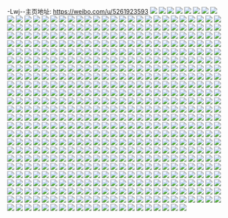 -Lwj--主页地址: https://weibo.com/u/5261923593 
![](https://wx4.sinaimg.cn/mw2000/005K6uHnly1h9cl9unljdj30u0140anu.jpg) 
![](https://wx4.sinaimg.cn/mw2000/005K6uHnly1h9cl9v87poj30u0140gy7.jpg) 
![](https://wx4.sinaimg.cn/mw2000/005K6uHnly1h9cl9qwzx8j30u014014s.jpg) 
![](https://wx4.sinaimg.cn/mw2000/005K6uHnly1h9cl9s46nwj30u0140dsl.jpg) 
![](https://wx4.sinaimg.cn/mw2000/005K6uHnly1h9cl9rj9ixj30u0140n68.jpg) 
![](https://wx4.sinaimg.cn/mw2000/005K6uHnly1h9cl9ss2dcj30u014014f.jpg) 
![](https://wx4.sinaimg.cn/mw2000/005K6uHnly1h9cl9tcojpj30u0140gz4.jpg) 
![](https://wx4.sinaimg.cn/mw2000/005K6uHnly1h9cl9tztufj30u0140tj9.jpg) 
![](https://wx4.sinaimg.cn/mw2000/005K6uHnly1h9b46tw7h0j30sg0ik0vu.jpg) 
![](https://wx4.sinaimg.cn/mw2000/005K6uHnly1h9b46uk5kvj31910u0n4h.jpg) 
![](https://wx4.sinaimg.cn/mw2000/005K6uHnly1h8yypp32jtj32c0340qv6.jpg) 
![](https://wx4.sinaimg.cn/mw2000/005K6uHnly1h8yyptup2cj33402c04qr.jpg) 
![](https://wx4.sinaimg.cn/mw2000/005K6uHnly1h8yypyjpoaj32c03401l0.jpg) 
![](https://wx4.sinaimg.cn/mw2000/005K6uHnly1h8yypm6xjlj31sc2dsqv7.jpg) 
![](https://wx4.sinaimg.cn/mw2000/005K6uHnly1h8yyq6oh17j32s32rz1l2.jpg) 
![](https://wx4.sinaimg.cn/mw2000/005K6uHnly1h8rw2dimsjj30u0140qcs.jpg) 
![](https://wx4.sinaimg.cn/mw2000/005K6uHnly1h8rw2e8s12j30u0140112.jpg) 
![](https://wx4.sinaimg.cn/mw2000/005K6uHnly1h8rw2crhggj30u0140k08.jpg) 
![](https://wx4.sinaimg.cn/mw2000/005K6uHnly1h8rw2fdsr9j30u0140gvp.jpg) 
![](https://wx4.sinaimg.cn/mw2000/005K6uHnly1h8d32mm9eaj30u0140gtx.jpg) 
![](https://wx4.sinaimg.cn/mw2000/005K6uHnly1h8d32sv73pj30u0140qb2.jpg) 
![](https://wx4.sinaimg.cn/mw2000/005K6uHnly1h8d32atk8tj30u0140qd0.jpg) 
![](https://wx4.sinaimg.cn/mw2000/005K6uHnly1h8d333gkjuj30u0140tp3.jpg) 
![](https://wx4.sinaimg.cn/mw2000/005K6uHnly1h8d33altrdj30u01407dh.jpg) 
![](https://wx4.sinaimg.cn/mw2000/005K6uHnly1h8d337fdshj30u0140wu8.jpg) 
![](https://wx4.sinaimg.cn/mw2000/005K6uHnly1h8d33e34n5j30u0140dqe.jpg) 
![](https://wx4.sinaimg.cn/mw2000/005K6uHnly1h8d33hj1phj30u0140tig.jpg) 
![](https://wx4.sinaimg.cn/mw2000/005K6uHnly1h8d33kclxrj30u0140qg9.jpg) 
![](https://wx4.sinaimg.cn/mw2000/005K6uHnly1h8d33opxz7j30u0140k6y.jpg) 
![](https://wx4.sinaimg.cn/mw2000/005K6uHnly1h8d33uflgej30u014014w.jpg) 
![](https://wx4.sinaimg.cn/mw2000/005K6uHnly1h8d33wlnogj30u0140jza.jpg) 
![](https://wx4.sinaimg.cn/mw2000/005K6uHnly1h8d33y78yjj30u0140439.jpg) 
![](https://wx4.sinaimg.cn/mw2000/005K6uHnly1h8d33zmilrj30u0140n2m.jpg) 
![](https://wx4.sinaimg.cn/mw2000/005K6uHnly1h8d34rwqlvj30u0140k1d.jpg) 
![](https://wx4.sinaimg.cn/mw2000/005K6uHnly1h8398g90c5j31402enatu.jpg) 
![](https://wx4.sinaimg.cn/mw2000/005K6uHnly1h8398gldt7j31402entra.jpg) 
![](https://wx4.sinaimg.cn/mw2000/005K6uHnly1h70a6sq8jvj32c03401ky.jpg) 
![](https://wx4.sinaimg.cn/mw2000/005K6uHnly1h70a6u2u1cj31sc2dsndk.jpg) 
![](https://wx4.sinaimg.cn/mw2000/005K6uHnly1h70a6vq6qwj31sc2ds7k1.jpg) 
![](https://wx4.sinaimg.cn/mw2000/005K6uHnly1h5ld8w92hzj32ec35te83.jpg) 
![](https://wx4.sinaimg.cn/mw2000/005K6uHnly1h5ld8yufy5j32ec35sb2c.jpg) 
![](https://wx4.sinaimg.cn/mw2000/005K6uHnly1h5ld8zmfvoj32d03407wi.jpg) 
![](https://wx4.sinaimg.cn/mw2000/005K6uHnly1h5ld90iogsj31bk1qp4qb.jpg) 
![](https://wx4.sinaimg.cn/mw2000/005K6uHnly1h5ld9fobhej32d0340b2a.jpg) 
![](https://wx4.sinaimg.cn/mw2000/005K6uHnly1h54dqrx9y0j31sc2dsu0x.jpg) 
![](https://wx4.sinaimg.cn/mw2000/005K6uHnly1h54dr0pomnj31sc2ds7wj.jpg) 
![](https://wx4.sinaimg.cn/mw2000/005K6uHnly1h54drz8liwj32c0340kjm.jpg) 
![](https://wx4.sinaimg.cn/mw2000/005K6uHnly1h4hq712wsaj31oy29a4qp.jpg) 
![](https://wx4.sinaimg.cn/mw2000/005K6uHnly1h4hq768ajcj32c0340x6p.jpg) 
![](https://wx4.sinaimg.cn/mw2000/005K6uHnly1h4hq79jhchj31tg2elb29.jpg) 
![](https://wx4.sinaimg.cn/mw2000/005K6uHnly1h4hq7h2qxhj30u017rqm6.jpg) 
![](https://wx4.sinaimg.cn/mw2000/005K6uHnly1h4hq7npppzj32c02c0npf.jpg) 
![](https://wx4.sinaimg.cn/mw2000/005K6uHnly1h4hq7ya1ccj32c0340hdx.jpg) 
![](https://wx4.sinaimg.cn/mw2000/005K6uHnly1h4hq89jtu8j30zo0zotzy.jpg) 
![](https://wx4.sinaimg.cn/mw2000/005K6uHnly1h4hq8pzpwdj32502uokjo.jpg) 
![](https://wx4.sinaimg.cn/mw2000/005K6uHnly1h4hq84ehg3j32c0340e85.jpg) 
![](https://wx4.sinaimg.cn/mw2000/005K6uHnly1h4hqde1zp6j30zo2561kz.jpg) 
![](https://wx4.sinaimg.cn/mw2000/005K6uHngy1h4b130i9orj30zj1bdqdr.jpg) 
![](https://wx4.sinaimg.cn/mw2000/005K6uHngy1h4b104ypvzj30zk1be1kx.jpg) 
![](https://wx4.sinaimg.cn/mw2000/005K6uHngy1h4b10i123pj32c0340e82.jpg) 
![](https://wx4.sinaimg.cn/mw2000/005K6uHnly1h3v7siwe69j32c03404qr.jpg) 
![](https://wx4.sinaimg.cn/mw2000/005K6uHnly1h3v7saa41sj326u340b2b.jpg) 
![](https://wx4.sinaimg.cn/mw2000/005K6uHnly1h3v7s8t8fhj32c03404qr.jpg) 
![](https://wx4.sinaimg.cn/mw2000/005K6uHnly1h3v7s082lgj32c0340qv7.jpg) 
![](https://wx4.sinaimg.cn/mw2000/005K6uHnly1h3v7s4wuq6j3219340npf.jpg) 
![](https://wx4.sinaimg.cn/mw2000/005K6uHnly1h3v7s5up5vj30xe16ogzq.jpg) 
![](https://wx4.sinaimg.cn/mw2000/005K6uHnly1h3v7s73nb5j32c0340u0y.jpg) 
![](https://wx4.sinaimg.cn/mw2000/005K6uHnly1h3v7sbvwz8j31sc2ds1kz.jpg) 
![](https://wx4.sinaimg.cn/mw2000/005K6uHnly1h3v7rygnw7j32c0340qv5.jpg) 
![](https://wx4.sinaimg.cn/mw2000/005K6uHnly1h2x3aqf3mij32c03404qq.jpg) 
![](https://wx4.sinaimg.cn/mw2000/005K6uHnly1h2x3al3tcaj32ap33y7wi.jpg) 
![](https://wx4.sinaimg.cn/mw2000/005K6uHnly1h2x3ao2191j32c0340hdu.jpg) 
![](https://wx4.sinaimg.cn/mw2000/005K6uHnly1gzoj1r4hjej32bz33z4qr.jpg) 
![](https://wx4.sinaimg.cn/mw2000/005K6uHnly1gzoiz4j0fqj32bz33zx6s.jpg) 
![](https://wx4.sinaimg.cn/mw2000/005K6uHnly1gzoiuqfszkj325z2vzx6p.jpg) 
![](https://wx4.sinaimg.cn/mw2000/005K6uHnly1gzoixamlz4j32bz33znpe.jpg) 
![](https://wx4.sinaimg.cn/mw2000/005K6uHnly1gzoiv2u99lj325r2vou0z.jpg) 
![](https://wx4.sinaimg.cn/mw2000/005K6uHnly1gzoiup4xivj31vu2ifnpd.jpg) 
![](https://wx4.sinaimg.cn/mw2000/005K6uHnly1gzoiuyjbygj32812ypkjo.jpg) 
![](https://wx4.sinaimg.cn/mw2000/005K6uHnly1gzoius1bxhj31zc2s3x6q.jpg) 
![](https://wx4.sinaimg.cn/mw2000/005K6uHnly1gzoiv14jylj32bz33ze85.jpg) 
![](https://wx4.sinaimg.cn/mw2000/005K6uHnly1gzoixespztj32ad31t4qs.jpg) 
![](https://wx4.sinaimg.cn/mw2000/005K6uHnly1gzoixbc7lzj30tu13tdy4.jpg) 
![](https://wx4.sinaimg.cn/mw2000/005K6uHnly1gzoiuw1o2uj32802yonpf.jpg) 
![](https://wx4.sinaimg.cn/mw2000/005K6uHnly1gzoiutcq4dj30zj1bd7wh.jpg) 
![](https://wx4.sinaimg.cn/mw2000/005K6uHnly1gzoj0ew4sij32c03407wk.jpg) 
![](https://wx4.sinaimg.cn/mw2000/005K6uHnly1gzoiv64p93j32c03404qq.jpg) 
![](https://wx4.sinaimg.cn/mw2000/005K6uHnly1gzoiv3rqmmj30v0156wnk.jpg) 
![](https://wx4.sinaimg.cn/mw2000/005K6uHnly1gz2j8i3bhhj30u013zdta.jpg) 
![](https://wx4.sinaimg.cn/mw2000/005K6uHnly1gz2j8j57qjj30u013z7nt.jpg) 
![](https://wx4.sinaimg.cn/mw2000/005K6uHnly1gz2j8jluzuj30u013ztqe.jpg) 
![](https://wx4.sinaimg.cn/mw2000/005K6uHnly1gz2j57drc0j32c0340e82.jpg) 
![](https://wx4.sinaimg.cn/mw2000/005K6uHnly1gz2j59wpdrj32bz33nqv8.jpg) 
![](https://wx4.sinaimg.cn/mw2000/005K6uHnly1gz2j9d3ld4j32j11wau0y.jpg) 
![](https://wx4.sinaimg.cn/mw2000/005K6uHnly1gz2j9basafj333z2bz4qr.jpg) 
![](https://wx4.sinaimg.cn/mw2000/005K6uHnly1gz2j68naxlj32c03401l0.jpg) 
![](https://wx4.sinaimg.cn/mw2000/005K6uHnly1gz2j8mqs9ij30u0140gxs.jpg) 
![](https://wx4.sinaimg.cn/mw2000/005K6uHnly1gz2j8njnu3j30u016agy6.jpg) 
![](https://wx4.sinaimg.cn/mw2000/005K6uHnly1gz2j8n4fv7j30u0140dpb.jpg) 
![](https://wx4.sinaimg.cn/mw2000/005K6uHnly1gxd0shlph3j32c03404qs.jpg) 
![](https://wx4.sinaimg.cn/mw2000/005K6uHnly1gxd0sj0hv2j32c0340e82.jpg) 
![](https://wx4.sinaimg.cn/mw2000/005K6uHnly1gxd0t3i7nwj32c0340b2b.jpg) 
![](https://wx4.sinaimg.cn/mw2000/005K6uHnly1gxd0t4rs72j32c0340b2b.jpg) 
![](https://wx4.sinaimg.cn/mw2000/005K6uHnly1gxd0sue5h6j32c03404qr.jpg) 
![](https://wx4.sinaimg.cn/mw2000/005K6uHnly1gxd0sf19w1j32c0340u0z.jpg) 
![](https://wx4.sinaimg.cn/mw2000/005K6uHnly1gxd0tbpj3lj32x826xhdu.jpg) 
![](https://wx4.sinaimg.cn/mw2000/005K6uHnly1gxd0t1rxv7j32c03404qv.jpg) 
![](https://wx4.sinaimg.cn/mw2000/005K6uHnly1gxd0t9ag1yj32802yohdv.jpg) 
![](https://wx4.sinaimg.cn/mw2000/005K6uHnly1gtv6obnkhnj31jh1zkx6p.jpg) 
![](https://wx4.sinaimg.cn/mw2000/005K6uHnly1gtv6oa4pv5j31fc1vje81.jpg) 
![](https://wx4.sinaimg.cn/mw2000/005K6uHnly1gtv6odfmztj32571kk4qq.jpg) 
![](https://wx4.sinaimg.cn/mw2000/005K6uHnly1gtv6ogbu39j334028x4qs.jpg) 
![](https://wx4.sinaimg.cn/mw2000/005K6uHnly1gsuqrqzes5j31h31zkhdt.jpg) 
![](https://wx4.sinaimg.cn/mw2000/005K6uHnly1gsuqrtws3xj31c01sde81.jpg) 
![](https://wx4.sinaimg.cn/mw2000/005K6uHnly1gsuqrpg9w2j31ho1zkx6p.jpg) 
![](https://wx4.sinaimg.cn/mw2000/005K6uHnly1gsuqrm5jmgj324c2ttqv6.jpg) 
![](https://wx4.sinaimg.cn/mw2000/005K6uHnly1gsuqste951j32c03407wj.jpg) 
![](https://wx4.sinaimg.cn/mw2000/005K6uHnly1gsuqrfmayej32162pknpe.jpg) 
![](https://wx4.sinaimg.cn/mw2000/005K6uHnly1gsuqsx83boj33402c0qv6.jpg) 
![](https://wx4.sinaimg.cn/mw2000/005K6uHnly1gsuqsje5coj32ac2w9qv6.jpg) 
![](https://wx4.sinaimg.cn/mw2000/005K6uHnly1gsuqsnhjqpj33402c0b2b.jpg) 
![](https://wx4.sinaimg.cn/mw2000/005K6uHnly1gsuqrzi253j31hn1zk1ky.jpg) 
![](https://wx4.sinaimg.cn/mw2000/005K6uHnly1gsuqs4yya2j31hn1zkx6p.jpg) 
![](https://wx4.sinaimg.cn/mw2000/005K6uHnly1gsuqs8jj4dj31hn1zkhdt.jpg) 
![](https://wx4.sinaimg.cn/mw2000/005K6uHnly1gsuqsb5ttgj328l2zuhdu.jpg) 
![](https://wx4.sinaimg.cn/mw2000/005K6uHnly1gsuqtme1rvj31zk1hnu0x.jpg) 
![](https://wx4.sinaimg.cn/mw2000/005K6uHnly1gsuqse3ch6j31zk1hnnpd.jpg) 
![](https://wx4.sinaimg.cn/mw2000/005K6uHnly1gs9pcwqlzmj32c03404qp.jpg) 
![](https://wx4.sinaimg.cn/mw2000/005K6uHnly1gs9pcuw72uj31uq2gye0h.jpg) 
![](https://wx4.sinaimg.cn/mw2000/005K6uHnly1gs9pct40zej32222qrqs4.jpg) 
![](https://wx4.sinaimg.cn/mw2000/005K6uHnly1gs9pczaov5j32c03404qp.jpg) 
![](https://wx4.sinaimg.cn/mw2000/005K6uHnly1gs9pd1de8qj32c0340h9o.jpg) 
![](https://wx4.sinaimg.cn/mw2000/005K6uHnly1gs9pd3ia2hj32c03401kx.jpg) 
![](https://wx4.sinaimg.cn/mw2000/005K6uHnly1gs9pd9wknpj323d2shawr.jpg) 
![](https://wx4.sinaimg.cn/mw2000/005K6uHnly1gs9pd7wszij32c03404qp.jpg) 
![](https://wx4.sinaimg.cn/mw2000/005K6uHnly1gs9pd5pvrgj327s2ye1kx.jpg) 
![](https://wx4.sinaimg.cn/mw2000/005K6uHnly1gs0y48wnm8j32802yo4qs.jpg) 
![](https://wx4.sinaimg.cn/mw2000/005K6uHnly1gs0y4w4vn0j31hn1zk7wh.jpg) 
![](https://wx4.sinaimg.cn/mw2000/005K6uHnly1grtg056bihj31hn1zk1l0.jpg) 
![](https://wx4.sinaimg.cn/mw2000/005K6uHnly1gr8tz0vth2j313y0u0qg6.jpg) 
![](https://wx4.sinaimg.cn/mw2000/005K6uHnly1gqolzu9nd1j31b41zkhdt.jpg) 
![](https://wx4.sinaimg.cn/mw2000/005K6uHnly1gqolzzo2hyj30jc0pr79z.jpg) 
![](https://wx4.sinaimg.cn/mw2000/005K6uHnly1gqolzy4sfdj323u2t44qr.jpg) 
![](https://wx4.sinaimg.cn/mw2000/005K6uHnly1gqefrbp5u8j32c0340hdu.jpg) 
![](https://wx4.sinaimg.cn/mw2000/005K6uHnly1gq7sbjfmxjj32c03401ky.jpg) 
![](https://wx4.sinaimg.cn/mw2000/005K6uHnly1gq5fwpg6ejj32c0340e81.jpg) 
![](https://wx4.sinaimg.cn/mw2000/005K6uHnly1gq5fwokdwaj32c0340u0y.jpg) 
![](https://wx4.sinaimg.cn/mw2000/005K6uHnly1gq31iip69vj32702xd4qq.jpg) 
![](https://wx4.sinaimg.cn/mw2000/005K6uHnly1gprqf9m5xxj32c0340hdu.jpg) 
![](https://wx4.sinaimg.cn/mw2000/005K6uHnly1gprqf8lu8xj30rc0znajm.jpg) 
![](https://wx4.sinaimg.cn/mw2000/005K6uHnly1gprqfaqfpfj32c0340x6p.jpg) 
![](https://wx4.sinaimg.cn/mw2000/005K6uHnly1gprp9vbfkpj31hn1zk4kj.jpg) 
![](https://wx4.sinaimg.cn/mw2000/005K6uHnly1gprp8xvlaej31hn1zkna8.jpg) 
![](https://wx4.sinaimg.cn/mw2000/005K6uHnly1gprp9unravj31ds1ueqg3.jpg) 
![](https://wx4.sinaimg.cn/mw2000/005K6uHnly1gprp8zmp74j32c03407wi.jpg) 
![](https://wx4.sinaimg.cn/mw2000/005K6uHnly1gprp91e1m3j31cl1su131.jpg) 
![](https://wx4.sinaimg.cn/mw2000/005K6uHnly1gprp92da2gj31mj22cb29.jpg) 
![](https://wx4.sinaimg.cn/mw2000/005K6uHnly1gprqg91w30j30u0104tr1.jpg) 
![](https://wx4.sinaimg.cn/mw2000/005K6uHnly1gprqg7fkhzj32c0340e81.jpg) 
![](https://wx4.sinaimg.cn/mw2000/005K6uHnly1gprp969es0j32c033y4qr.jpg) 
![](https://wx4.sinaimg.cn/mw2000/005K6uHnly1gprqhu9nchj32c03407wi.jpg) 
![](https://wx4.sinaimg.cn/mw2000/005K6uHnly1gprqhrfqc5j324m2u6u0x.jpg) 
![](https://wx4.sinaimg.cn/mw2000/005K6uHnly1gprqht9qs8j31hn1zkx6p.jpg) 
![](https://wx4.sinaimg.cn/mw2000/005K6uHnly1gprqi0uk8zj31i21zk1kx.jpg) 
![](https://wx4.sinaimg.cn/mw2000/005K6uHnly1gprqj10uvmj31ux1zghdw.jpg) 
![](https://wx4.sinaimg.cn/mw2000/005K6uHnly1gprqho9kohj329t1pdas0.jpg) 
![](https://wx4.sinaimg.cn/mw2000/005K6uHnly1gpg2gq4mhzj32c03401l1.jpg) 
![](https://wx4.sinaimg.cn/mw2000/005K6uHnly1gozq9w9y2sj31hn1zkhdt.jpg) 
![](https://wx4.sinaimg.cn/mw2000/005K6uHnly1gozqa0uvsqj32c0340u0y.jpg) 
![](https://wx4.sinaimg.cn/mw2000/005K6uHnly1gohb74o94hj32c03401kz.jpg) 
![](https://wx4.sinaimg.cn/mw2000/005K6uHnly1gnwla7pzywj31o0280e81.jpg) 
![](https://wx4.sinaimg.cn/mw2000/005K6uHnly1gnwla8tixjj31o0280e81.jpg) 
![](https://wx4.sinaimg.cn/mw2000/005K6uHnly1gnwla9l33yj31o0280hdt.jpg) 
![](https://wx4.sinaimg.cn/mw2000/005K6uHnly1gnwla0nmzbj325j2vdb29.jpg) 
![](https://wx4.sinaimg.cn/mw2000/005K6uHnly1gnwla1zdj1j32c03401ky.jpg) 
![](https://wx4.sinaimg.cn/mw2000/005K6uHnly1gnwla6ivk8j32bb332hdv.jpg) 
![](https://wx4.sinaimg.cn/mw2000/005K6uHnly1gnwla2riwlj31zg2n9kjm.jpg) 
![](https://wx4.sinaimg.cn/mw2000/005K6uHnly1gnwl9zjz7zj32c03407wk.jpg) 
![](https://wx4.sinaimg.cn/mw2000/005K6uHnly1gnwla4p51nj326t2x3hdv.jpg) 
![](https://wx4.sinaimg.cn/mw2000/005K6uHnly1gnhksckwkcj30yi22o14v.jpg) 
![](https://wx4.sinaimg.cn/mw2000/005K6uHnly1gm1ioqqpqij31hn1zib29.jpg) 
![](https://wx4.sinaimg.cn/mw2000/005K6uHnly1gm1ivyk1drj31ho1zke84.jpg) 
![](https://wx4.sinaimg.cn/mw2000/005K6uHnly1gm1ion2ivhj31ho1zkqv5.jpg) 
![](https://wx4.sinaimg.cn/mw2000/005K6uHnly1gm1iopmx31j32bb332npg.jpg) 
![](https://wx4.sinaimg.cn/mw2000/005K6uHnly1gm1iyd8jboj32bb332b2e.jpg) 
![](https://wx4.sinaimg.cn/mw2000/005K6uHnly1gm1ioscuk9j32ba332x6p.jpg) 
![](https://wx4.sinaimg.cn/mw2000/005K6uHnly1glngifbhjdj31hn1zi1kx.jpg) 
![](https://wx4.sinaimg.cn/mw2000/005K6uHnly1glngid2oidj31hn1zi1eu.jpg) 
![](https://wx4.sinaimg.cn/mw2000/005K6uHnly1glngibo7qfj31hn1zi7nk.jpg) 
![](https://wx4.sinaimg.cn/mw2000/005K6uHnly1glngi4sbwtj31zi1hn1kx.jpg) 
![](https://wx4.sinaimg.cn/mw2000/005K6uHnly1glngia8r10j31hn1ziqs6.jpg) 
![](https://wx4.sinaimg.cn/mw2000/005K6uHnly1glngi6pm7cj31hn1zikhu.jpg) 
![](https://wx4.sinaimg.cn/mw2000/005K6uHnly1gkqr5h6fntj31j921pkjm.jpg) 
![](https://wx4.sinaimg.cn/mw2000/005K6uHnly1gjr8ecx4rhj31ry2d97wh.jpg) 
![](https://wx4.sinaimg.cn/mw2000/005K6uHnly1gjr8efq7qxj32bb3324qr.jpg) 
![](https://wx4.sinaimg.cn/mw2000/005K6uHnly1gjr8eaupmmj33402c0h96.jpg) 
![](https://wx4.sinaimg.cn/mw2000/005K6uHnly1gjr8ek7grcj32801o0hdu.jpg) 
![](https://wx4.sinaimg.cn/mw2000/005K6uHnly1gjr8emzwaij32bb332u10.jpg) 
![](https://wx4.sinaimg.cn/mw2000/005K6uHnly1gjr8f6u3quj31zk1honph.jpg) 
![](https://wx4.sinaimg.cn/mw2000/005K6uHnly1gjr8fco618j32c03401kx.jpg) 
![](https://wx4.sinaimg.cn/mw2000/005K6uHnly1gjr8e8ffcxj32c0340b0z.jpg) 
![](https://wx4.sinaimg.cn/mw2000/005K6uHnly1gjr8ep1gj3j324b2zghdt.jpg) 
![](https://wx4.sinaimg.cn/mw2000/005K6uHnly1gj57r74qgzj327z2yne82.jpg) 
![](https://wx4.sinaimg.cn/mw2000/005K6uHnly1gj57rfu86uj30ru15qasu.jpg) 
![](https://wx4.sinaimg.cn/mw2000/005K6uHnly1gj57rabz4jj329e30je82.jpg) 
![](https://wx4.sinaimg.cn/mw2000/005K6uHnly1gj57re545lj325e2va1kz.jpg) 
![](https://wx4.sinaimg.cn/mw2000/005K6uHnly1gj57r32c9sj32bu23t1ky.jpg) 
![](https://wx4.sinaimg.cn/mw2000/005K6uHnly1gj57rlhgywj32yz2bykjn.jpg) 
![](https://wx4.sinaimg.cn/mw2000/005K6uHnly1gio8x630pjj32b133iqv7.jpg) 
![](https://wx4.sinaimg.cn/mw2000/005K6uHnly1gio8wlxlzjj32c02qdx6q.jpg) 
![](https://wx4.sinaimg.cn/mw2000/005K6uHnly1gio8x945w6j32642rub2b.jpg) 
![](https://wx4.sinaimg.cn/mw2000/005K6uHnly1gio8x41736j32oh2bz1kz.jpg) 
![](https://wx4.sinaimg.cn/mw2000/005K6uHnly1gio8wqbmtqj32bf2c0x6q.jpg) 
![](https://wx4.sinaimg.cn/mw2000/005K6uHnly1gio8wxgvaij33332bb7wj.jpg) 
![](https://wx4.sinaimg.cn/mw2000/005K6uHnly1gi81e4ie57j32801o0kjm.jpg) 
![](https://wx4.sinaimg.cn/mw2000/005K6uHnly1gi81cxuyeuj32801o0e82.jpg) 
![](https://wx4.sinaimg.cn/mw2000/005K6uHnly1gi81dj1u7pj31ho1zkb29.jpg) 
![](https://wx4.sinaimg.cn/mw2000/005K6uHnly1gi81du67kbj32w32621l0.jpg) 
![](https://wx4.sinaimg.cn/mw2000/005K6uHnly1gi81dnxuilj32ug24unpf.jpg) 
![](https://wx4.sinaimg.cn/mw2000/005K6uHnly1gi81dqgfamj32su23mu0x.jpg) 
![](https://wx4.sinaimg.cn/mw2000/005K6uHnly1gi81eap3mwj32622w2b2b.jpg) 
![](https://wx4.sinaimg.cn/mw2000/005K6uHnly1gi81e0s6vyj325v2vtb2a.jpg) 
![](https://wx4.sinaimg.cn/mw2000/005K6uHnly1gi81dy3dy5j324b2trqv6.jpg) 
![](https://wx4.sinaimg.cn/mw2000/005K6uHnly1ghrf1wxeewj32801o0b2a.jpg) 
![](https://wx4.sinaimg.cn/mw2000/005K6uHnly1ghrf200p3vj32sc2byx6p.jpg) 
![](https://wx4.sinaimg.cn/mw2000/005K6uHnly1ghrf1syrfdj31zk1hoqv5.jpg) 
![](https://wx4.sinaimg.cn/mw2000/005K6uHnly1ghrf29hxbbj32801o0x6p.jpg) 
![](https://wx4.sinaimg.cn/mw2000/005K6uHnly1ghrf1q3hvbj32mq1z1u0x.jpg) 
![](https://wx4.sinaimg.cn/mw2000/005K6uHnly1ghrf2b2t73j32801o07wi.jpg) 
![](https://wx4.sinaimg.cn/mw2000/005K6uHnly1ghrf23sj8fj33402c0hdv.jpg) 
![](https://wx4.sinaimg.cn/mw2000/005K6uHnly1ghrf2bxkboj33402c0qrz.jpg) 
![](https://wx4.sinaimg.cn/mw2000/005K6uHnly1ghrf26nx2dj33402c0qv8.jpg) 
![](https://wx4.sinaimg.cn/mw2000/005K6uHnly1gh8yr9mtz6j329i30ou0y.jpg) 
![](https://wx4.sinaimg.cn/mw2000/005K6uHnly1gh8yrq5wolj327o2y91kz.jpg) 
![](https://wx4.sinaimg.cn/mw2000/005K6uHnly1gh8yrb8tg1j31ho1zkkjl.jpg) 
![](https://wx4.sinaimg.cn/mw2000/005K6uHnly1gh8yrng7drj30ru15qww7.jpg) 
![](https://wx4.sinaimg.cn/mw2000/005K6uHnly1gh8yr7mwchj30ru15qtoe.jpg) 
![](https://wx4.sinaimg.cn/mw2000/005K6uHnly1gh8yrnybs2j30ru15q16j.jpg) 
![](https://wx4.sinaimg.cn/mw2000/005K6uHnly1gh8yrcqeevj326y2xaqv6.jpg) 
![](https://wx4.sinaimg.cn/mw2000/005K6uHnly1gh8yrjc1j3j33402c04qs.jpg) 
![](https://wx4.sinaimg.cn/mw2000/005K6uHnly1gh8yrmhlw3j32c0342e83.jpg) 
![](https://wx4.sinaimg.cn/mw2000/005K6uHnly1gh1xn4fk8uj32bb2bbu0y.jpg) 
![](https://wx4.sinaimg.cn/mw2000/005K6uHnly1gh1xnbe6j6j33402c0u0z.jpg) 
![](https://wx4.sinaimg.cn/mw2000/005K6uHnly1gh1xn78ka0j327w2yjb2a.jpg) 
![](https://wx4.sinaimg.cn/mw2000/005K6uHnly1gh1xnghl9yj33402c0qv7.jpg) 
![](https://wx4.sinaimg.cn/mw2000/005K6uHnly1gh1xnd5zudj31ra0u0now.jpg) 
![](https://wx4.sinaimg.cn/mw2000/005K6uHnly1gh1xn8852pj31400u0q9t.jpg) 
![](https://wx4.sinaimg.cn/mw2000/005K6uHnly1gh1xnle00cj31tb2f4b2a.jpg) 
![](https://wx4.sinaimg.cn/mw2000/005K6uHnly1gh1xnn8jyvj325x2vwu0x.jpg) 
![](https://wx4.sinaimg.cn/mw2000/005K6uHnly1gh1xnpvlnvj33322bbqv7.jpg) 
![](https://wx4.sinaimg.cn/mw2000/005K6uHnly1ggkve3p2m7j32c0340b2b.jpg) 
![](https://wx4.sinaimg.cn/mw2000/005K6uHnly1ggkvgcab5tj324r2udkjm.jpg) 
![](https://wx4.sinaimg.cn/mw2000/005K6uHnly1ggkvjmzbkhj31x52k6qv5.jpg) 
![](https://wx4.sinaimg.cn/mw2000/005K6uHnly1gfmgga23xjj32c0340npe.jpg) 
![](https://wx4.sinaimg.cn/mw2000/005K6uHnly1gfmggkkiinj32c0340npe.jpg) 
![](https://wx4.sinaimg.cn/mw2000/005K6uHnly1gfmggun2ivj32c0340b2a.jpg) 
![](https://wx4.sinaimg.cn/mw2000/005K6uHnly1gfmger4sa5j31tr29nu0y.jpg) 
![](https://wx4.sinaimg.cn/mw2000/005K6uHnly1gfmgg11r0hj30yi0uv16d.jpg) 
![](https://wx4.sinaimg.cn/mw2000/005K6uHnly1gfmgfyte1lj3115115twp.jpg) 
![](https://wx4.sinaimg.cn/mw2000/005K6uHnly1gfmgee7vv3j33402c0u0x.jpg) 
![](https://wx4.sinaimg.cn/mw2000/005K6uHnly1gfmgirmry6j32su2axu11.jpg) 
![](https://wx4.sinaimg.cn/mw2000/005K6uHnly1gfmgi5tzwbj329x3124qu.jpg) 
![](https://wx4.sinaimg.cn/mw2000/005K6uHnly1gfga6cgbpij33402c0hdt.jpg) 
![](https://wx4.sinaimg.cn/mw2000/005K6uHnly1gfga6ih2doj32792yqkjn.jpg) 
![](https://wx4.sinaimg.cn/mw2000/005K6uHnly1gfga3q0i1yj31i31i3kfu.jpg) 
![](https://wx4.sinaimg.cn/mw2000/005K6uHnly1gfga3jo46lj32602w0kjm.jpg) 
![](https://wx4.sinaimg.cn/mw2000/005K6uHnly1gfga3kv57zj32702xdb2a.jpg) 
![](https://wx4.sinaimg.cn/mw2000/005K6uHnly1gfga3ow6w0j31rp2f1kjn.jpg) 
![](https://wx4.sinaimg.cn/mw2000/005K6uHnly1gfga6efelej32c02c0kjn.jpg) 
![](https://wx4.sinaimg.cn/mw2000/005K6uHnly1gfga6grhukj32c0340x6t.jpg) 
![](https://wx4.sinaimg.cn/mw2000/005K6uHnly1gfga3mtrugj32n029ex6q.jpg) 
![](https://wx4.sinaimg.cn/mw2000/005K6uHnly1gf9oh6iwbdj32792otkjn.jpg) 
![](https://wx4.sinaimg.cn/mw2000/005K6uHnly1gf9oi2lvfyj33402c0x6q.jpg) 
![](https://wx4.sinaimg.cn/mw2000/005K6uHnly1gf9ohfid7hj31vu1euhdt.jpg) 
![](https://wx4.sinaimg.cn/mw2000/005K6uHnly1gf9ohncz03j33402c07wk.jpg) 
![](https://wx4.sinaimg.cn/mw2000/005K6uHnly1gf9ohwb83tj33402c0hdw.jpg) 
![](https://wx4.sinaimg.cn/mw2000/005K6uHnly1gf9oil7vr3j30ru15rncj.jpg) 
![](https://wx4.sinaimg.cn/mw2000/005K6uHnly1gf9oijcqemj33402c0npg.jpg) 
![](https://wx4.sinaimg.cn/mw2000/005K6uHnly1gf9oj7hx1hj330r2ave84.jpg) 
![](https://wx4.sinaimg.cn/mw2000/005K6uHnly1gf9oiaz0xsj32si24zqv7.jpg) 
![](https://wx4.sinaimg.cn/mw2000/005K6uHnly1gf7034ck41j326n2q51kz.jpg) 
![](https://wx4.sinaimg.cn/mw2000/005K6uHnly1gf7030j0tbj32oy2c0npe.jpg) 
![](https://wx4.sinaimg.cn/mw2000/005K6uHnly1gf708jkg0mj311q0u0ndx.jpg) 
![](https://wx4.sinaimg.cn/mw2000/005K6uHnly1gf7036q124j32oo2237wj.jpg) 
![](https://wx4.sinaimg.cn/mw2000/005K6uHnly1gf7031u3oxj31m420g4qq.jpg) 
![](https://wx4.sinaimg.cn/mw2000/005K6uHnly1gf703ctrvnj32rf1z3kjm.jpg) 
![](https://wx4.sinaimg.cn/mw2000/005K6uHnly1gf703gtdw2j32sa29ve86.jpg) 
![](https://wx4.sinaimg.cn/mw2000/005K6uHnly1gf703j68f0j32bb2bbkjm.jpg) 
![](https://wx4.sinaimg.cn/mw2000/005K6uHnly1gf703abdk0j32uw25ue84.jpg) 
![](https://wx4.sinaimg.cn/mw2000/005K6uHnly1gf38qoo2bvj32c02wzu0y.jpg) 
![](https://wx4.sinaimg.cn/mw2000/005K6uHnly1gf38qs8o8vj31ho1v34qp.jpg) 
![](https://wx4.sinaimg.cn/mw2000/005K6uHnly1gexseeidj4j30z10u0h0s.jpg) 
![](https://wx4.sinaimg.cn/mw2000/005K6uHnly1gexsecs8vpj31400u00xm.jpg) 
![](https://wx4.sinaimg.cn/mw2000/005K6uHnly1gexsecdpf7j314w0u0k6s.jpg) 
![](https://wx4.sinaimg.cn/mw2000/005K6uHnly1gexsefupecj313w0u0aqw.jpg) 
![](https://wx4.sinaimg.cn/mw2000/005K6uHnly1gexsef86eqj316a0u012f.jpg) 
![](https://wx4.sinaimg.cn/mw2000/005K6uHnly1gexsebz9ujj30u00u0gra.jpg) 
![](https://wx4.sinaimg.cn/mw2000/005K6uHnly1getfajpahrj32bb333e83.jpg) 
![](https://wx4.sinaimg.cn/mw2000/005K6uHnly1getfakn0ugj32801o07wi.jpg) 
![](https://wx4.sinaimg.cn/mw2000/005K6uHnly1getfam0funj32801o0b2a.jpg) 
![](https://wx4.sinaimg.cn/mw2000/005K6uHnly1getfabgqvgj33402c07wj.jpg) 
![](https://wx4.sinaimg.cn/mw2000/005K6uHnly1getfad5zg3j31o0280e83.jpg) 
![](https://wx4.sinaimg.cn/mw2000/005K6uHnly1getfae7dokj31o0280e83.jpg) 
![](https://wx4.sinaimg.cn/mw2000/005K6uHnly1getfaerjr5j30uw0uwatq.jpg) 
![](https://wx4.sinaimg.cn/mw2000/005K6uHnly1getfav5q9rj33402c0qv7.jpg) 
![](https://wx4.sinaimg.cn/mw2000/005K6uHnly1getfaw7w7hj32s525ehdu.jpg) 
![](https://wx4.sinaimg.cn/mw2000/005K6uHnly1getfaibaskj32c02c0hdu.jpg) 
![](https://wx4.sinaimg.cn/mw2000/005K6uHnly1getfaha1dhj31y42l9hdu.jpg) 
![](https://wx4.sinaimg.cn/mw2000/005K6uHnly1getfagcoupj325z25z4qr.jpg) 
![](https://wx4.sinaimg.cn/mw2000/005K6uHnly1getfap5d6aj32662w87wj.jpg) 
![](https://wx4.sinaimg.cn/mw2000/005K6uHnly1getfatq1f5j32c0340hdv.jpg) 
![](https://wx4.sinaimg.cn/mw2000/005K6uHnly1getfdk3jz7j31wm2ljb2a.jpg) 
![](https://wx4.sinaimg.cn/mw2000/005K6uHnly1getfaamp3bj31610jgak0.jpg) 
![](https://wx4.sinaimg.cn/mw2000/005K6uHnly1getfaqeh6zj33402c0x6s.jpg) 
![](https://wx4.sinaimg.cn/mw2000/005K6uHnly1gehyuasbiyj31dw1u37wh.jpg) 
![](https://wx4.sinaimg.cn/mw2000/005K6uHnly1gehyud0twjj31ba1t2b29.jpg) 
![](https://wx4.sinaimg.cn/mw2000/005K6uHnly1geflau1eu2j33402c07wj.jpg) 
![](https://wx4.sinaimg.cn/mw2000/005K6uHnly1geflaxw9y7j33402c0u10.jpg) 
![](https://wx4.sinaimg.cn/mw2000/005K6uHnly1gefleyx78dj31hr1kjhdt.jpg) 
![](https://wx4.sinaimg.cn/mw2000/005K6uHnly1geflkp5sj4j31jk1h2e81.jpg) 
![](https://wx4.sinaimg.cn/mw2000/005K6uHnly1geflfxlexkj32bc2bcqv7.jpg) 
![](https://wx4.sinaimg.cn/mw2000/005K6uHnly1geflaqdhx8j31sc2dsb2a.jpg) 
![](https://wx4.sinaimg.cn/mw2000/005K6uHnly1geflhwj7f5j327w27whdt.jpg) 
![](https://wx4.sinaimg.cn/mw2000/005K6uHnly1geflhvhxtjj328e28e7wh.jpg) 
![](https://wx4.sinaimg.cn/mw2000/005K6uHnly1geflexhbisj30u00u0tka.jpg) 
![](https://wx4.sinaimg.cn/mw2000/005K6uHnly1ged9pya3nyj32bb3331kz.jpg) 
![](https://wx4.sinaimg.cn/mw2000/005K6uHnly1ged9pwlmcij32ax33mnpe.jpg) 
![](https://wx4.sinaimg.cn/mw2000/005K6uHnly1ged9pzvd69j329j30px6q.jpg) 
![](https://wx4.sinaimg.cn/mw2000/005K6uHnly1ged9pvfbbwj32bb333kjn.jpg) 
![](https://wx4.sinaimg.cn/mw2000/005K6uHnly1ged9q3o9s3j33402c04qr.jpg) 
![](https://wx4.sinaimg.cn/mw2000/005K6uHnly1ged9q1o7mvj32bb3331kz.jpg) 
![](https://wx4.sinaimg.cn/mw2000/005K6uHnly1ged9pqr9p9j32c0340qv6.jpg) 
![](https://wx4.sinaimg.cn/mw2000/005K6uHnly1ged9q4kacxj32252251do.jpg) 
![](https://wx4.sinaimg.cn/mw2000/005K6uHnly1ged9qaqrolj320p2oy4qq.jpg) 
![](https://wx4.sinaimg.cn/mw2000/005K6uHnly1ged9q9nansj32bb334kjl.jpg) 
![](https://wx4.sinaimg.cn/mw2000/005K6uHnly1ged9qev5oyj33402c0u10.jpg) 
![](https://wx4.sinaimg.cn/mw2000/005K6uHnly1ged9rtigcgj32542uuu0z.jpg) 
![](https://wx4.sinaimg.cn/mw2000/005K6uHnly1ged9rvh93cj327f2xwkjn.jpg) 
![](https://wx4.sinaimg.cn/mw2000/005K6uHnly1ged9s810w8j32652w7b2a.jpg) 
![](https://wx4.sinaimg.cn/mw2000/005K6uHnly1ged9s9jy3oj323i2sokjo.jpg) 
![](https://wx4.sinaimg.cn/mw2000/005K6uHnly1ge6yyvh7s4j3340260qv7.jpg) 
![](https://wx4.sinaimg.cn/mw2000/005K6uHnly1ge6yyztvyfj32yi27wnpf.jpg) 
![](https://wx4.sinaimg.cn/mw2000/005K6uHnly1ge6yz35xrfj334029s4qr.jpg) 
![](https://wx4.sinaimg.cn/mw2000/005K6uHnly1ge6yyra6pjj325y2w0npg.jpg) 
![](https://wx4.sinaimg.cn/mw2000/005K6uHnly1ge6yza0yo1j32522wux6s.jpg) 
![](https://wx4.sinaimg.cn/mw2000/005K6uHnly1ge6yz5oucnj31z42nqx6p.jpg) 
![](https://wx4.sinaimg.cn/mw2000/005K6uHnly1ge6yzctyhcj327f2xw4qq.jpg) 
![](https://wx4.sinaimg.cn/mw2000/005K6uHnly1ge6yzfvpowj32c030ohdv.jpg) 
![](https://wx4.sinaimg.cn/mw2000/005K6uHnly1ge6yzz11y3j320830chdt.jpg) 
![](https://wx4.sinaimg.cn/mw2000/005K6uHnly1ge6yzh6x78j30ru1dh1kx.jpg) 
![](https://wx4.sinaimg.cn/mw2000/005K6uHnly1ge6yzhzv32j30ru1dhwxl.jpg) 
![](https://wx4.sinaimg.cn/mw2000/005K6uHnly1ge6yzmheq9j32bb332qv7.jpg) 
![](https://wx4.sinaimg.cn/mw2000/005K6uHnly1ge6z00a46cj31ip1o24qp.jpg) 
![](https://wx4.sinaimg.cn/mw2000/005K6uHnly1ge6yzat1ftj30ru1147ez.jpg) 
![](https://wx4.sinaimg.cn/mw2000/005K6uHnly1ge6yzvntzoj33322bbkjs.jpg) 
![](https://wx4.sinaimg.cn/mw2000/005K6uHnly1ge0iw3wpajj32bc1hlx6q.jpg) 
![](https://wx4.sinaimg.cn/mw2000/005K6uHnly1ge0iw5hbqwj321d2pux6r.jpg) 
![](https://wx4.sinaimg.cn/mw2000/005K6uHnly1ge0iw2xl8yj31uc1oghdt.jpg) 
![](https://wx4.sinaimg.cn/mw2000/005K6uHnly1ge0iw7whrzj31hn1zkb2a.jpg) 
![](https://wx4.sinaimg.cn/mw2000/005K6uHnly1ge0iw6q2lij320p2oy4qr.jpg) 
![](https://wx4.sinaimg.cn/mw2000/005K6uHnly1ge0iw270noj324w2uk4qq.jpg) 
![](https://wx4.sinaimg.cn/mw2000/005K6uHnly1ge0iw9knxvj32801o0e82.jpg) 
![](https://wx4.sinaimg.cn/mw2000/005K6uHnly1ge0iwab37ej32801o0hdu.jpg) 
![](https://wx4.sinaimg.cn/mw2000/005K6uHnly1ge0iwbd5eyj32801o0e82.jpg) 
![](https://wx4.sinaimg.cn/mw2000/005K6uHnly1ge0iw8rab0j31hn1zkkjl.jpg) 
![](https://wx4.sinaimg.cn/mw2000/005K6uHnly1gdxchjdes3j31o01jyx6p.jpg) 
![](https://wx4.sinaimg.cn/mw2000/005K6uHnly1gdxchhdxwvj32801o0qv6.jpg) 
![](https://wx4.sinaimg.cn/mw2000/005K6uHnly1gdxcgxfmv0j32801o0npe.jpg) 
![](https://wx4.sinaimg.cn/mw2000/005K6uHnly1gdxcheojtlj32bc334kjn.jpg) 
![](https://wx4.sinaimg.cn/mw2000/005K6uHnly1gdxch3g7uhj32zi2zib2e.jpg) 
![](https://wx4.sinaimg.cn/mw2000/005K6uHnly1gdxchz991qj32z6287u14.jpg) 
![](https://wx4.sinaimg.cn/mw2000/005K6uHnly1gdxcj5gjt4j30vs124gwx.jpg) 
![](https://wx4.sinaimg.cn/mw2000/005K6uHnly1gdxcj64beej30ui0zm46j.jpg) 
![](https://wx4.sinaimg.cn/mw2000/005K6uHnly1gdxcj4xketj30u00u0jxp.jpg) 
![](https://wx4.sinaimg.cn/mw2000/005K6uHnly1gdmou781rlj32zw2c01ky.jpg) 
![](https://wx4.sinaimg.cn/mw2000/005K6uHnly1gdmou4l8guj33402c0u0z.jpg) 
![](https://wx4.sinaimg.cn/mw2000/005K6uHnly1gdmou0203oj32x726w7wi.jpg) 
![](https://wx4.sinaimg.cn/mw2000/005K6uHnly1gdmow3pmqsj32vs25unpf.jpg) 
![](https://wx4.sinaimg.cn/mw2000/005K6uHnly1gdmougxp1nj32c03401l0.jpg) 
![](https://wx4.sinaimg.cn/mw2000/005K6uHnly1gdmoub43qoj32wt26mhdv.jpg) 
![](https://wx4.sinaimg.cn/mw2000/005K6uHnly1gdmous4u3gj33402c0hdv.jpg) 
![](https://wx4.sinaimg.cn/mw2000/005K6uHnly1gdmov71y2hj33402c0x6s.jpg) 
![](https://wx4.sinaimg.cn/mw2000/005K6uHnly1gdmov0wyogj33402c0kjn.jpg) 
![](https://wx4.sinaimg.cn/mw2000/005K6uHnly1gdmovar4xzj323q2sz7wh.jpg) 
![](https://wx4.sinaimg.cn/mw2000/005K6uHnly1gdmovgsqkkj325u3021kz.jpg) 
![](https://wx4.sinaimg.cn/mw2000/005K6uHnly1gdmovjdycjj32611wukjl.jpg) 
![](https://wx4.sinaimg.cn/mw2000/005K6uHnly1gdmovnocyqj32c02c07wj.jpg) 
![](https://wx4.sinaimg.cn/mw2000/005K6uHnly1gdmovubncrj32c02c0u11.jpg) 
![](https://wx4.sinaimg.cn/mw2000/005K6uHnly1gdmovw99icj327k2y2azu.jpg) 
![](https://wx4.sinaimg.cn/mw2000/005K6uHnly1gdmovx8zs3j31nj1nj1aq.jpg) 
![](https://wx4.sinaimg.cn/mw2000/005K6uHnly1gdmovy5wymj31m51m5ton.jpg) 
![](https://wx4.sinaimg.cn/mw2000/005K6uHnly1gdmovzkvxsj324h2ty4qp.jpg) 
![](https://wx4.sinaimg.cn/mw2000/005K6uHnly1gditanrtiyj32v72v7b2d.jpg) 
![](https://wx4.sinaimg.cn/mw2000/005K6uHnly1gditap71c3j32bc2bc1ky.jpg) 
![](https://wx4.sinaimg.cn/mw2000/005K6uHnly1gditapugbwj315o15oae4.jpg) 
![](https://wx4.sinaimg.cn/mw2000/005K6uHnly1gd4bq3z3n8j31j51zktyv.jpg) 
![](https://wx4.sinaimg.cn/mw2000/005K6uHnly1gcyc7ykyztj32342j7hdv.jpg) 
![](https://wx4.sinaimg.cn/mw2000/005K6uHnly1gcyc7o3ehxj31hm1zknpf.jpg) 
![](https://wx4.sinaimg.cn/mw2000/005K6uHnly1gcyc84nrpkj31hm1zku0z.jpg) 
![](https://wx4.sinaimg.cn/mw2000/005K6uHnly1gcyc7uibl0j323u35sqv5.jpg) 
![](https://wx4.sinaimg.cn/mw2000/005K6uHnly1gcycb4iv4ij323u35sb2a.jpg) 
![](https://wx4.sinaimg.cn/mw2000/005K6uHnly1gcycd5oxy3j32c0340hdy.jpg) 
![](https://wx4.sinaimg.cn/mw2000/005K6uHnly1gcsfic697dj31nx27ob2b.jpg) 
![](https://wx4.sinaimg.cn/mw2000/005K6uHnly1gcsfioijktj32bc32n7wm.jpg) 
![](https://wx4.sinaimg.cn/mw2000/005K6uHnly1gcsficx1vmj30ru1a8nl1.jpg) 
![](https://wx4.sinaimg.cn/mw2000/005K6uHnly1gcsfidwrttj30ru15fnj7.jpg) 
![](https://wx4.sinaimg.cn/mw2000/005K6uHnly1gc4blzwcldj32c0340hdu.jpg) 
![](https://wx4.sinaimg.cn/mw2000/005K6uHnly1gc4bm4lnmvj32c0340hdu.jpg) 
![](https://wx4.sinaimg.cn/mw2000/005K6uHnly1gbuuy429m3j31zk1honpd.jpg) 
![](https://wx4.sinaimg.cn/mw2000/005K6uHnly1gbuuy57fboj31zk1hoqv5.jpg) 
![](https://wx4.sinaimg.cn/mw2000/005K6uHnly1gbuuy881caj31ho1zkkjl.jpg) 
![](https://wx4.sinaimg.cn/mw2000/005K6uHnly1gbuuy2yyeqj31ho1zke81.jpg) 
![](https://wx4.sinaimg.cn/mw2000/005K6uHnly1gbuuy72k3hj31ho1zknpd.jpg) 
![](https://wx4.sinaimg.cn/mw2000/005K6uHnly1gbuuy64t2sj31ho1zkqv5.jpg) 
![](https://wx4.sinaimg.cn/mw2000/005K6uHnly1gbttd6wpddj30ru3t91ky.jpg) 
![](https://wx4.sinaimg.cn/mw2000/005K6uHnly1gbttd4vr9oj30ru2wb1kx.jpg) 
![](https://wx4.sinaimg.cn/mw2000/005K6uHnly1gbttd7ldfhj30ru15q7hm.jpg) 
![](https://wx4.sinaimg.cn/mw2000/005K6uHnly1gbqch8yj8ej30yi1ksdt7.jpg) 
![](https://wx4.sinaimg.cn/mw2000/005K6uHnly1gbqcgj1mcgj32vf25kqv7.jpg) 
![](https://wx4.sinaimg.cn/mw2000/005K6uHnly1gbqch0e34mj31vm2jlnpe.jpg) 
![](https://wx4.sinaimg.cn/mw2000/005K6uHnly1gbqcgwj6hvj329m35e4qr.jpg) 
![](https://wx4.sinaimg.cn/mw2000/005K6uHnly1gbqcidd2osj31zk1hou11.jpg) 
![](https://wx4.sinaimg.cn/mw2000/005K6uHnly1gbqcgsmubpj321i2oxb2a.jpg) 
![](https://wx4.sinaimg.cn/mw2000/005K6uHnly1gbyaoa67rwj30yi19f7el.jpg) 
![](https://wx4.sinaimg.cn/mw2000/005K6uHnly1gb81i9ju2dj30yi0yijrt.jpg) 
![](https://wx4.sinaimg.cn/mw2000/005K6uHnly1gb81i7unllj30xy11142y.jpg) 
![](https://wx4.sinaimg.cn/mw2000/005K6uHnly1gb81i8b9hcj30yi19ugq7.jpg) 
![](https://wx4.sinaimg.cn/mw2000/005K6uHnly1gb81i7f525j30uq0uqq38.jpg) 
![](https://wx4.sinaimg.cn/mw2000/005K6uHnly1gb81i8rmwuj30yc0xxae4.jpg) 
![](https://wx4.sinaimg.cn/mw2000/005K6uHnly1gb81i97fyej30yi10nq6c.jpg) 
![](https://wx4.sinaimg.cn/mw2000/005K6uHnly1gb81ihdv2vj30yi0wxgm0.jpg) 
![](https://wx4.sinaimg.cn/mw2000/005K6uHnly1gb81icawsjj31ho1zkhdt.jpg) 
![](https://wx4.sinaimg.cn/mw2000/005K6uHnly1gb81idya78j31zk1hohdt.jpg) 
![](https://wx4.sinaimg.cn/mw2000/005K6uHnly1gaaeenocpjj31ho1zkx6s.jpg) 
![](https://wx4.sinaimg.cn/mw2000/005K6uHnly1gaaeeqnmbwj31ho1zknpd.jpg) 
![](https://wx4.sinaimg.cn/mw2000/005K6uHnly1gaaeewtcv8j32c02c0b2a.jpg) 
![](https://wx4.sinaimg.cn/mw2000/005K6uHnly1gaaeetnym1j33402c04qs.jpg) 
![](https://wx4.sinaimg.cn/mw2000/005K6uHnly1gaaef00gbyj32u624mhdu.jpg) 
![](https://wx4.sinaimg.cn/mw2000/005K6uHnly1gaaeeuphbuj32c02c0b29.jpg) 
![](https://wx4.sinaimg.cn/mw2000/005K6uHnly1gaaeeyk9tsj32c02c0npe.jpg) 
![](https://wx4.sinaimg.cn/mw2000/005K6uHnly1gaaef2p8frj32c0340u10.jpg) 
![](https://wx4.sinaimg.cn/mw2000/005K6uHnly1gaaef4cyj4j32c02c0e82.jpg) 
![](https://wx4.sinaimg.cn/mw2000/005K6uHnly1gaaef6itxsj31vs2rv4qr.jpg) 
![](https://wx4.sinaimg.cn/mw2000/005K6uHnly1gaaef8etn3j322e2r67wj.jpg) 
![](https://wx4.sinaimg.cn/mw2000/005K6uHnly1gaaeek7ywqj333z2c0e83.jpg) 
![](https://wx4.sinaimg.cn/mw2000/005K6uHnly1g9hdnc8vvwj31ho1zknpd.jpg) 
![](https://wx4.sinaimg.cn/mw2000/005K6uHnly1g9hdnfrfhfj31ho1zkqv5.jpg) 
![](https://wx4.sinaimg.cn/mw2000/005K6uHnly1g9hdnj9u06j31ho1zkx6p.jpg) 
![](https://wx4.sinaimg.cn/mw2000/005K6uHnly1g9hdr5el6tj32c02c0e82.jpg) 
![](https://wx4.sinaimg.cn/mw2000/005K6uHnly1g9hdr9g9b5j32c033zhdu.jpg) 
![](https://wx4.sinaimg.cn/mw2000/005K6uHnly1g9hdy52ensj333z2c0kjm.jpg) 
![](https://wx4.sinaimg.cn/mw2000/005K6uHnly1g9hdro5f8mj30ru15q0yh.jpg) 
![](https://wx4.sinaimg.cn/mw2000/005K6uHnly1g9hdnvucjtj32c033z1l0.jpg) 
![](https://wx4.sinaimg.cn/mw2000/005K6uHnly1gbyaxu81o1j30yi13bkdk.jpg) 
![](https://wx4.sinaimg.cn/mw2000/005K6uHnly1g8m6ip2jrdj31zk1ho1ky.jpg) 
![](https://wx4.sinaimg.cn/mw2000/005K6uHnly1g8m6j6fvs3j32c02c04qr.jpg) 
![](https://wx4.sinaimg.cn/mw2000/005K6uHnly1g8m6irok4ij31hc140qv5.jpg) 
![](https://wx4.sinaimg.cn/mw2000/005K6uHnly1g8m6j1zrnjj31zk1ho1l0.jpg) 
![](https://wx4.sinaimg.cn/mw2000/005K6uHnly1g8m6iwt6fpj325y23mqv6.jpg) 
![](https://wx4.sinaimg.cn/mw2000/005K6uHnly1g8m6itecexj31o02804qp.jpg) 
![](https://wx4.sinaimg.cn/mw2000/005K6uHnly1g8m6jg5d9gj30yh0yw157.jpg) 
![](https://wx4.sinaimg.cn/mw2000/005K6uHnly1g8m6j9jfq7j333z2c01kz.jpg) 
![](https://wx4.sinaimg.cn/mw2000/005K6uHnly1g8m6jeunjuj333z2c0e85.jpg) 
![](https://wx4.sinaimg.cn/mw2000/005K6uHnly1g85taxyjqbj31zk1hox6q.jpg) 
![](https://wx4.sinaimg.cn/mw2000/005K6uHnly1g85tawd05lj32c02c0hdu.jpg) 
![](https://wx4.sinaimg.cn/mw2000/005K6uHnly1g85tazzufxj32iv298e82.jpg) 
![](https://wx4.sinaimg.cn/mw2000/005K6uHnly1g85tb28309j31ho1zkb2d.jpg) 
![](https://wx4.sinaimg.cn/mw2000/005K6uHnly1g85tb5ugqej31ho1zkhdx.jpg) 
![](https://wx4.sinaimg.cn/mw2000/005K6uHnly1g85tb7ncc2j31o0280npe.jpg) 
![](https://wx4.sinaimg.cn/mw2000/005K6uHnly1g85tbdfwrwj31o01o0hdt.jpg) 
![](https://wx4.sinaimg.cn/mw2000/005K6uHnly1g85tbg32zvj32c02c0e83.jpg) 
![](https://wx4.sinaimg.cn/mw2000/005K6uHnly1g85tbh6p5wj31o01o0b29.jpg) 
![](https://wx4.sinaimg.cn/mw2000/005K6uHnly1g7fkbc5654j32801o0qv5.jpg) 
![](https://wx4.sinaimg.cn/mw2000/005K6uHnly1g7fkd6n62xj32801o0b2a.jpg) 
![](https://wx4.sinaimg.cn/mw2000/005K6uHnly1g7fkbo1gj1j32801o04qq.jpg) 
![](https://wx4.sinaimg.cn/mw2000/005K6uHnly1g7fkbibw0rj31ho1zkb2d.jpg) 
![](https://wx4.sinaimg.cn/mw2000/005K6uHnly1g7fkbl424qj31o02804qq.jpg) 
![](https://wx4.sinaimg.cn/mw2000/005K6uHnly1g7fkb3vg7bj32c033zkjp.jpg) 
![](https://wx4.sinaimg.cn/mw2000/005K6uHnly1g7fkb9iqbtj33402c04qs.jpg) 
![](https://wx4.sinaimg.cn/mw2000/005K6uHnly1g7fkbcu739j30u01hcgw5.jpg) 
![](https://wx4.sinaimg.cn/mw2000/005K6uHnly1g7fkbqw1htj333z2c0kjm.jpg) 
![](https://wx4.sinaimg.cn/mw2000/005K6uHnly1g7881gxo6qj31hc1z4hdt.jpg) 
![](https://wx4.sinaimg.cn/mw2000/005K6uHnly1g7881g4ukrj31hc1z4hdt.jpg) 
![](https://wx4.sinaimg.cn/mw2000/005K6uHnly1g7881ilqy5j31hc1z44qq.jpg) 
![](https://wx4.sinaimg.cn/mw2000/005K6uHnly1g7881jxtbuj31hc1z4u0x.jpg) 
![](https://wx4.sinaimg.cn/mw2000/005K6uHnly1g5i4o6rdgdj31bp1zke0j.jpg) 
![](https://wx4.sinaimg.cn/mw2000/005K6uHnly1g5i4o7qxnvj31bp1zkh3v.jpg) 
![](https://wx4.sinaimg.cn/mw2000/005K6uHnly1g5i4nzfjm9j31bp1zkhdu.jpg) 
![](https://wx4.sinaimg.cn/mw2000/005K6uHnly1g5i4o95gq6j31zk1bpqsd.jpg) 
![](https://wx4.sinaimg.cn/mw2000/005K6uHnly1g5i4o54z90j31e81zkqv7.jpg) 
![](https://wx4.sinaimg.cn/mw2000/005K6uHnly1g5i4ob80tkj31zk1bpe81.jpg) 
![](https://wx4.sinaimg.cn/mw2000/005K6uHnly1g5i4oc3aurj31a21zk18p.jpg) 
![](https://wx4.sinaimg.cn/mw2000/005K6uHnly1g5i4ofgbcuj31bp1zknpe.jpg) 
![](https://wx4.sinaimg.cn/mw2000/005K6uHnly1g5i4ogf73kj31bp1zkqir.jpg) 
![](https://wx4.sinaimg.cn/mw2000/005K6uHnly1g5fdikai90j31o027u1kx.jpg) 
![](https://wx4.sinaimg.cn/mw2000/005K6uHnly1g5fdimnf3tj31hs1zkqv8.jpg) 
![](https://wx4.sinaimg.cn/mw2000/005K6uHnly1g5fdiib2lqj31o01o0ndz.jpg) 
![](https://wx4.sinaimg.cn/mw2000/005K6uHnly1g5fdig4t7aj32c02c04qq.jpg) 
![](https://wx4.sinaimg.cn/mw2000/005K6uHnly1g5fdjxfa0wj32c02c0u0x.jpg) 
![](https://wx4.sinaimg.cn/mw2000/005K6uHnly1g5fdkiby9qj32c02c0x6p.jpg) 
![](https://wx4.sinaimg.cn/mw2000/005K6uHnly1g5fdks5f6bj32c02c0u0x.jpg) 
![](https://wx4.sinaimg.cn/mw2000/005K6uHnly1g5fdie0l7ij325825chdt.jpg) 
![](https://wx4.sinaimg.cn/mw2000/005K6uHnly1g5fdif0hrmj32c02fd1ky.jpg) 
![](https://wx4.sinaimg.cn/mw2000/005K6uHnly1g4wy6ww1hhj31hs1zknph.jpg) 
![](https://wx4.sinaimg.cn/mw2000/005K6uHnly1g4wy72a7z8j31hs1zkhdx.jpg) 
![](https://wx4.sinaimg.cn/mw2000/005K6uHnly1g4wy7v80bhj31xw1gjqv8.jpg) 
![](https://wx4.sinaimg.cn/mw2000/005K6uHnly1g4wy7w455zj31m01m1ayl.jpg) 
![](https://wx4.sinaimg.cn/mw2000/005K6uHnly1g4wy7wyalpj31o027ue81.jpg) 
![](https://wx4.sinaimg.cn/mw2000/005K6uHnly1g4wyeivo5oj31ms1hg7w6.jpg) 
![](https://wx4.sinaimg.cn/mw2000/005K6uHnly1g4wy84lxbzj30ru3v61l2.jpg) 
![](https://wx4.sinaimg.cn/mw2000/005K6uHnly1g4wy8190fbj30ru3v4u11.jpg) 
![](https://wx4.sinaimg.cn/mw2000/005K6uHnly1g4wyeh1ekxj30ru2biqv6.jpg) 
![](https://wx4.sinaimg.cn/mw2000/005K6uHnly1g46ajcjfjij32c02c04qp.jpg) 
![](https://wx4.sinaimg.cn/mw2000/005K6uHnly1g46ajabxgkj31hf1z47wh.jpg) 
![](https://wx4.sinaimg.cn/mw2000/005K6uHnly1g46ajb9nmkj31hf1z41kz.jpg) 
![](https://wx4.sinaimg.cn/mw2000/005K6uHnly1g46ajbzaxzj31hf1z41kx.jpg) 
![](https://wx4.sinaimg.cn/mw2000/005K6uHnly1g46aj9bp1ej32c02c0b2b.jpg) 
![](https://wx4.sinaimg.cn/mw2000/005K6uHnly1g46ajdchc6j32c02c0kjl.jpg) 
![](https://wx4.sinaimg.cn/mw2000/005K6uHnly1g3kwt0x9ikj30yi0y6b29.jpg) 
![](https://wx4.sinaimg.cn/mw2000/005K6uHnly1g3kwsu62mhj31hf1z4x6q.jpg) 
![](https://wx4.sinaimg.cn/mw2000/005K6uHnly1g3kwu3ba88j31hf1z47wj.jpg) 
![](https://wx4.sinaimg.cn/mw2000/005K6uHnly1g3kwwaeqwoj31hf1z4hdw.jpg) 
![](https://wx4.sinaimg.cn/mw2000/005K6uHnly1g3kwtlx9g0j32io2ioqv7.jpg) 
![](https://wx4.sinaimg.cn/mw2000/005K6uHnly1g3kwvlr6o4j30ru3o77wi.jpg) 
![](https://wx4.sinaimg.cn/mw2000/005K6uHnly1g2oft7vh6hj32c02c0hdw.jpg) 
![](https://wx4.sinaimg.cn/mw2000/005K6uHnly1g2ofti4bw2j32c02c0u0x.jpg) 
![](https://wx4.sinaimg.cn/mw2000/005K6uHnly1g2ofu1il20j32c02c0npd.jpg) 
![](https://wx4.sinaimg.cn/mw2000/005K6uHnly1g2ofv1so68j32c02c0kjl.jpg) 
![](https://wx4.sinaimg.cn/mw2000/005K6uHnly1g2oftsl7ogj32c02c01ky.jpg) 
![](https://wx4.sinaimg.cn/mw2000/005K6uHnly1g2ofryaydkj31o81zku0x.jpg) 
![](https://wx4.sinaimg.cn/mw2000/005K6uHnly1g2ofsixtmvj31z41hfqv6.jpg) 
![](https://wx4.sinaimg.cn/mw2000/005K6uHnly1g2ofro0185j32c02c0x6p.jpg) 
![](https://wx4.sinaimg.cn/mw2000/005K6uHnly1g2ofuazutxj32c02c0qv5.jpg) 
![](https://wx4.sinaimg.cn/mw2000/005K6uHnly1g24u31vs0ej31t91g3h9s.jpg) 
![](https://wx4.sinaimg.cn/mw2000/005K6uHnly1g24u2zk3caj32pv21fx6q.jpg) 
![](https://wx4.sinaimg.cn/mw2000/005K6uHnly1g24u358pydj32c02c0npe.jpg) 
![](https://wx4.sinaimg.cn/mw2000/005K6uHnly1g24u36p8hwj32c02c01kx.jpg) 
![](https://wx4.sinaimg.cn/mw2000/005K6uHnly1g24u3sfvg4j32c02c01ky.jpg) 
![](https://wx4.sinaimg.cn/mw2000/005K6uHnly1g24u4egvvij32c02c0npd.jpg) 
![](https://wx4.sinaimg.cn/mw2000/005K6uHnly1g24u4fpycwj318g18g4iy.jpg) 
![](https://wx4.sinaimg.cn/mw2000/005K6uHnly1g24u4ql33tj32c02c04qx.jpg) 
![](https://wx4.sinaimg.cn/mw2000/005K6uHnly1g24u5kto4xj33402c0kjs.jpg) 
![](https://wx4.sinaimg.cn/mw2000/005K6uHnly1g1koaj0jy2j32io2iox6s.jpg) 
![](https://wx4.sinaimg.cn/mw2000/005K6uHnly1g1koakes3nj32891o4b2a.jpg) 
![](https://wx4.sinaimg.cn/mw2000/005K6uHnly1fzmhhuqepjj32io2iohdw.jpg) 
![](https://wx4.sinaimg.cn/mw2000/005K6uHnly1fzmhhv92zqj30qo0qoajx.jpg) 
![](https://wx4.sinaimg.cn/mw2000/005K6uHnly1fzmhhwnarrj32io2ioqva.jpg) 
![](https://wx4.sinaimg.cn/mw2000/005K6uHnly1fzmhhybwdtj32io2io4qu.jpg) 
![](https://wx4.sinaimg.cn/mw2000/005K6uHnly1fyhxp869hyj31r32byx6u.jpg) 
![](https://wx4.sinaimg.cn/mw2000/005K6uHnly1fyhxpahs9ij31k322n7wl.jpg) 
![](https://wx4.sinaimg.cn/mw2000/005K6uHnly1fyhxpblka7j31nl2b81ky.jpg) 
![](https://wx4.sinaimg.cn/mw2000/005K6uHnly1fyhxp63vsej32ds1sghe0.jpg) 
![](https://wx4.sinaimg.cn/mw2000/005K6uHnly1fyhxpcpbo1j32c02c0b2c.jpg) 
![](https://wx4.sinaimg.cn/mw2000/005K6uHnly1fyhxpic4k2j31nu27o1ky.jpg) 
![](https://wx4.sinaimg.cn/mw2000/005K6uHnly1fyhxq547huj31sg2dsqvc.jpg) 
![](https://wx4.sinaimg.cn/mw2000/005K6uHnly1fyhxpgmfxrj31sg1sgnpi.jpg) 
![](https://wx4.sinaimg.cn/mw2000/005K6uHnly1fyhxqaifqvj31sg2ds4qv.jpg) 
![](https://wx4.sinaimg.cn/mw2000/005K6uHnly1fvrqz31tdnj32c02c0e81.jpg) 
![](https://wx4.sinaimg.cn/mw2000/005K6uHnly1fvrqz64llkj32c02c0hdt.jpg) 
![](https://wx4.sinaimg.cn/mw2000/005K6uHnly1fvrqz8djv3j32c02c01ky.jpg) 
![](https://wx4.sinaimg.cn/mw2000/005K6uHnly1fvrqzalcaxj31zk1zku0x.jpg) 
![](https://wx4.sinaimg.cn/mw2000/005K6uHngy1fvpkxrggj4j31w02iou13.jpg) 
![](https://wx4.sinaimg.cn/mw2000/005K6uHngy1fvpky0yplpj31w02ionpe.jpg) 
![](https://wx4.sinaimg.cn/mw2000/005K6uHngy1fvpkyp8oq5j31w02io7wp.jpg) 
![](https://wx4.sinaimg.cn/mw2000/005K6uHngy1fvpkywuxsmj31w02iohdu.jpg) 
![](https://wx4.sinaimg.cn/mw2000/005K6uHngy1fvpkzqkqunj32ty24gkjm.jpg) 
![](https://wx4.sinaimg.cn/mw2000/005K6uHngy1fvpkzk37hdj31w02iox6v.jpg) 
![](https://wx4.sinaimg.cn/mw2000/005K6uHngy1fvpl06j19jj33402c0u0z.jpg) 
![](https://wx4.sinaimg.cn/mw2000/005K6uHngy1fvpkxal7yzj31w02iox6v.jpg) 
![](https://wx4.sinaimg.cn/mw2000/005K6uHngy1fvpkzx34h3j31sg2ds1kz.jpg) 
![](https://wx4.sinaimg.cn/mw2000/005K6uHnly1fupp47qr3nj30qo0zj13h.jpg) 
![](https://wx4.sinaimg.cn/mw2000/005K6uHnly1fu66mlrfydj30ru1phkjm.jpg) 
![](https://wx4.sinaimg.cn/mw2000/005K6uHnly1fu66mrykpbj30ru228hdu.jpg) 
![](https://wx4.sinaimg.cn/mw2000/005K6uHnly1fu66mxzakfj30ru229npe.jpg) 
![](https://wx4.sinaimg.cn/mw2000/005K6uHnly1fu66n3ygdqj30ru1johdu.jpg) 
![](https://wx4.sinaimg.cn/mw2000/005K6uHnly1fu66n7qr8nj30ru15qkjl.jpg) 
![](https://wx4.sinaimg.cn/mw2000/005K6uHnly1fu66o6ramaj32802yo1ky.jpg) 
![](https://wx4.sinaimg.cn/mw2000/005K6uHnly1fththzqdidj31zk1bph7o.jpg) 
![](https://wx4.sinaimg.cn/mw2000/005K6uHnly1fthti6ob6nj31zk1bp4qq.jpg) 
![](https://wx4.sinaimg.cn/mw2000/005K6uHnly1fs5x9bgpvzj32802yokjt.jpg) 
![](https://wx4.sinaimg.cn/mw2000/005K6uHnly1fs5x8y5qptj32802yoqv7.jpg) 
![](https://wx4.sinaimg.cn/mw2000/005K6uHnly1fs5x90vi9ej30ru228qv7.jpg) 
![](https://wx4.sinaimg.cn/mw2000/005K6uHnly1fs5x92askhj30ru1qlx6q.jpg) 
![](https://wx4.sinaimg.cn/mw2000/005K6uHnly1fs5x8wonj3j32c02c0x6p.jpg) 
![](https://wx4.sinaimg.cn/mw2000/005K6uHnly1fs5x94nlfsj33402c0kjo.jpg) 
![](https://wx4.sinaimg.cn/mw2000/005K6uHnly1fs5x96bs4yj32c02c0qv6.jpg) 
![](https://wx4.sinaimg.cn/mw2000/005K6uHnly1fs5x8uq27jj33402c0b2c.jpg) 
![](https://wx4.sinaimg.cn/mw2000/005K6uHnly1fs5x9dv39ij33402c07wi.jpg) 
![](https://wx4.sinaimg.cn/mw2000/005K6uHnly1frwz7vexxij324d2yoqv6.jpg) 
![](https://wx4.sinaimg.cn/mw2000/005K6uHnly1frwz80gpdnj32802yohdv.jpg) 
![](https://wx4.sinaimg.cn/mw2000/005K6uHnly1frwz89pw37j33402c0u11.jpg) 
![](https://wx4.sinaimg.cn/mw2000/005K6uHnly1frwz8zru8dj32c03407wl.jpg) 
![](https://wx4.sinaimg.cn/mw2000/005K6uHnly1frwzbt2lbyj32c0340u10.jpg) 
![](https://wx4.sinaimg.cn/mw2000/005K6uHnly1frwz7rhsiqj32802yohdy.jpg) 
![](https://wx4.sinaimg.cn/mw2000/005K6uHnly1frwzbqcdznj32c0340npg.jpg) 
![](https://wx4.sinaimg.cn/mw2000/005K6uHnly1frwzckecq7j32c0340qv9.jpg) 
![](https://wx4.sinaimg.cn/mw2000/005K6uHnly1frwzcskttpj32c0340b2c.jpg) 
![](https://wx4.sinaimg.cn/mw2000/005K6uHnly1fqcjkypnwqj32802you10.jpg) 
![](https://wx4.sinaimg.cn/mw2000/005K6uHnly1fqcjksbdaoj30zk0qotic.jpg) 
![](https://wx4.sinaimg.cn/mw2000/005K6uHnly1fqcjl0oi31j30qo0zk7h8.jpg) 
![](https://wx4.sinaimg.cn/mw2000/005K6uHnly1fqcjlb56ekj33402c0qv8.jpg) 
![](https://wx4.sinaimg.cn/mw2000/005K6uHnly1foytoa9it4j32tq248e81.jpg) 
![](https://wx4.sinaimg.cn/mw2000/005K6uHnly1foyto83tznj32482tq4qp.jpg) 
![](https://wx4.sinaimg.cn/mw2000/005K6uHnly1foytocxwtmj32c03401ky.jpg) 
